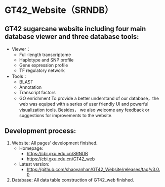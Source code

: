# GT42_Website（SRNDB）

## GT42 sugarcane website including four main database viewer and three database tools:

- Viewer：
  - Full-length transcriptome
  - Haplotype and SNP profile
  - Gene expression profile
  - TF regulatory network
- Tools：
  - BLAST
  - Annotation
  - Transcript factors
  - GO enrichment
    To provide a better understand of our database，the web was equiped with a series of user friendly UI and powerful visualization tools. Besides， we also welcome any feedback or suggestions for improvements to the website.

## Development process:

1. Website: All pages' development finished.
   - Homepage:
     - https://cbi.gxu.edu.cn/SRNDB
     - https://cbi.gxu.edu.cn/GT42_web
   - Latest version:
     - https://github.com/shaoyanhan/GT42_Website/releases/tag/v3.0.0
2. Database: All data table construction of GT42_web finished.
